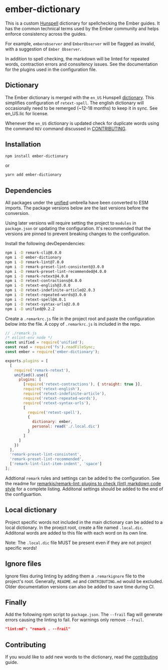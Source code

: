 # ember-dictionary

This is a custom [Hunspell](http://hunspell.github.io) dictionary for
spellchecking the Ember guides. It has the common technical terms used by the
Ember community and helps enforce consistency across the guides.

For example, `emberobserver` and `EmberObserver` will be flagged as invalid,
with a suggestion of `Ember Observer`.

In addition to spell checking, the markdown will be linted for repeated words,
contraction errors and conssitency issues. See the documentation for the plugins
used in the configuration file.

## Dictionary

The Ember dictionary is merged with the `en_US` Hunspell
[dictionary](http://wordlist.sourceforge.net). This simplifies configuration of
`retext-spell`. The english dictionary will occasionally need to be remerged
(~12-18 months) to keep it in sync. See en_US.lic for license.

Whenever the `en_US` dictionary is updated check for duplicate words using the
command `REV` command discussed in [CONTRIBUTING](contributing#finally).

## Installation

```bash
npm install ember-dictionary
```

or

```bash
yarn add ember-dictionary
```

## Dependencies

All packages under the [unified](https://unifiedjs.com) umbrella have been
converted to ESM imports. The package versions below are the last versions
before the conversion.

Using later versions will require setting the project to `modules` in
`package.json` or updating the configuration. It's recommended that the versions
are pinned to prevent breaking changes to the configuration.

Install the following devDependencies:

```bash
npm i -D remark-cli@8.0.0
npm i -D ember-dictionary
npm i -D remark-lint@7.0.0
npm i -D remark-preset-lint-consistent@3.0.0
npm i -D remark-preset-lint-recommended@4.0.0
npm i -D remark-retext@4.0.0
npm i -D retext-contractions@4.0.0
npm i -D retext-english@3.0.0
npm i -D retext-indefinite-article@2.0.3
npm i -D retext-repeated-words@3.0.0
npm i -D retext-spell@4.0.1
npm i -D retext-syntax-urls@2.0.0
npm i -D unified@9.2.2
```

Create a `.remarkrc.js` file in the project root and paste the configuration
below into the file. A copy of `.remarkrc.js` is included in the repo.

```js
// ./remark.js
/* eslint-env node */
const unified = require('unified');
const read = require('fs').readFileSync;
const ember = require('ember-dictionary');

exports.plugins = [
  [
    require('remark-retext'),
    unified().use({
      plugins: [
        [require('retext-contractions'), { straight: true }],
        require('retext-english'),
        require('retext-indefinite-article'),
        require('retext-repeated-words'),
        require('retext-syntax-urls'),
        [
          require('retext-spell'),
          {
            dictionary: ember,
            personal: read('./.local.dic')
          }
        ]
      ]
    })
  ],
  'remark-preset-lint-consistent',
  'remark-preset-lint-recommended',
  ['remark-lint-list-item-indent', 'space']
];
```

Addtional `remark` rules and settings can be added to the configuration. See the
readme for
[remarkjs/remark-lint: plugins to check (lint) markdown code style](https://github.com/remarkjs/remark-lint)
for a complete listing. Additonal settings should be added to the end of the
configuartion.

## Local dictionary

Project specific words not included in the main dictionary can be added to a
local dictionary. In the proejct root, create a file named `.local.dic`.
Additonal words are added to this file with each word on its own line.

Note: The `.local.dic` file MUST be present even if they are not project
specific words!

## Ignore files

Ignore files during linting by adding them a `.remarkignore` file to the
project's root. Generally, `README.md` and `CONTRIBUTING.md` would be excluded.
Older documentation versions can also be added to save time during CI.

## Finally

Add the following npm script to `package.json`. The `--frail` flag will generate
errors causing the linting to fail. For warnings only remove `--frail`.

```json
"lint:md": "remark . --frail"
```

## Contributing

If you would like to add new words to the dictionary, read the
[contributing](./contributing.md) guide.
